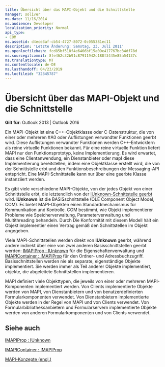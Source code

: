 ```yaml
---
title: Übersicht über das MAPI-Objekt und die Schnittstelle
manager: soliver
ms.date: 11/16/2014
ms.audience: Developer
localization_priority: Normal
api_type:
- COM
ms.assetid: d4ece3af-cb54-4727-8072-0c055381ec11
description: 'Letzte Änderung: Samstag, 23. Juli 2011'
ms.openlocfilehash: fcd85bf518f4e6466bf15a09e417767bc34df78d
ms.sourcegitcommit: 8fe462c32b91c87911942c188f3445e85a54137c
ms.translationtype: MT
ms.contentlocale: de-DE
ms.lasthandoff: 04/23/2019
ms.locfileid: "32345787"
---
```

# <a name="mapi-object-and-interface-overview"></a>Übersicht über das MAPI-Objekt und die Schnittstelle

  
  
**Gilt für**: Outlook 2013 | Outlook 2016 
  
Ein MAPI-Objekt ist eine C++-Objektklasse oder C-Datenstruktur, die von einer oder mehreren #A0 oder Auflistungen verwandter Funktionen geerbt wird. Diese Auflistungen verwandter Funktionen werden C++-Entwicklern als reine virtuelle Funktionen bekannt. Für eine reine virtuelle Funktion liefert MAPI nur den Funktionsprototyp, keine Implementierung. Es wird erwartet, dass eine Clientanwendung, ein Dienstanbieter oder mapI diese Implementierung bereitstellen, indem eine Objektklasse erstellt wird, die von der Schnittstelle erbt und den Funktionsbeschreibungen der Messaging-API entspricht. Eine MAPI-Schnittstelle kann nur über eine geerbte Klasse instanziiert werden.
  
Es gibt viele verschiedene MAPI-Objekte, von der jedes Objekt von einer Schnittstelle erbt, die letztendlich von der [IUnknown-Schnittstelle geerbt](https://msdn.microsoft.com/library/33f1d79a-33fc-4ce5-a372-e08bda378332%28Office.15%29.aspx) wird. **IUnknown** ist die BASISschnittstelle (OLE Component Object Model, COM). Es bietet MAPI-Objekten einen Standardmechanismus für Kommunikation und Kontrolle. COM bestimmt, wie Objekt implementierer Probleme wie Speicherverwaltung, Parameterverwaltung und Multithreading behandeln. Durch Die Konformität mit diesem Modell hält ein Objekt implementier einen Vertrag gemäß den Schnittstellen im Objekt angegeben. 
  
Viele MAPI-Schnittstellen werden direkt von **IUnknown** geerbt, während andere indirekt über eine von zwei anderen Basisschnittstellen geerbt werden: [IMAPIProp : IUnknown](imapipropiunknown.md) für die Eigenschaftenverwaltung und [IMAPIContainer : IMAPIProp](imapicontainerimapiprop.md) für den Ordner- und Adressbuchzugriff. Basisschnittstellen werden nie als separate, eigenständige Objekte implementiert. Sie werden immer als Teil anderer Objekte implementiert, objekte, die abgeleitete Schnittstellen implementieren. 
  
MAPI definiert viele Objekttypen, die jeweils von einer oder mehreren MAPI-Komponenten implementiert werden. Von Clients implementierte Objekte werden von MAPI, von Dienstanbietern und von benutzerdefinierten Formularkomponenten verwendet. Von Dienstanbietern implementierte Objekte werden in der Regel von MAPI und von Clients verwendet. Von Formularbibliotheksanbietern und Formularservern implementierte Objekte werden von anderen Formularkomponenten und von Clients verwendet. 
  
## <a name="see-also"></a>Siehe auch



[IMAPIProp : IUnknown](imapipropiunknown.md)
  
[IMAPIContainer : IMAPIProp](imapicontainerimapiprop.md)


[MAPI-Konzepte (engl.)](mapi-concepts.md)

